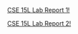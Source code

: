 [CSE 15L Lab Report 1!](https://ruthvics.github.io/cse15l-lab-reports/lab-report-1-week-2.html)


[CSE 15L Lab Report 2!](https://ruthvics.github.io/cse15l-lab-reports/lab-report-2-week-4.html)